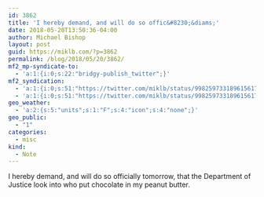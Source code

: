 ```yaml
---
id: 3862
title: 'I hereby demand, and will do so offic&#8230;&diams;'
date: 2018-05-20T13:50:36-04:00
author: Michael Bishop
layout: post
guid: https://miklb.com/?p=3862
permalink: /blog/2018/05/20/3862/
mf2_mp-syndicate-to:
  - 'a:1:{i:0;s:22:"bridgy-publish_twitter";}'
mf2_syndication:
  - 'a:1:{i:0;s:51:"https://twitter.com/miklb/status/998259733189615617";}'
  - 'a:1:{i:0;s:51:"https://twitter.com/miklb/status/998259733189615617";}'
geo_weather:
  - 'a:2:{s:5:"units";s:1:"F";s:4:"icon";s:4:"none";}'
geo_public:
  - "1"
categories:
  - misc
kind:
  - Note
---
```

I hereby demand, and will do so officially tomorrow, that the Department of Justice look into who put chocolate in my peanut butter.